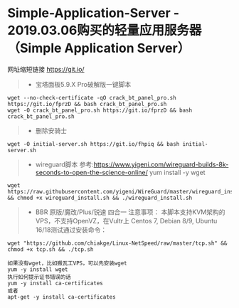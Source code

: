 # Simple-Application-Server - 2019.03.06购买的轻量应用服务器 （Simple Application Server）

网址缩短链接 https://git.io/

> * 宝塔面板5.9.X Pro破解版一键脚本
```
wget --no-check-certificate -qO crack_bt_panel_pro.sh https://git.io/fprzD && bash crack_bt_panel_pro.sh
wget -O crack_bt_panel_pro.sh https://git.io/fprzD && bash crack_bt_panel_pro.sh
```

> * 删除安骑士

``` wget -O initial-server.sh https://git.io/fhpiq && bash initial-server.sh ```

> * wireguard脚本
参考:https://www.yigeni.com/wireguard-builds-8k-seconds-to-open-the-science-online/
yum install -y wget
```
wget https://raw.githubusercontent.com/yigeni/WireGuard/master/wireguard_install.sh && chmod +x wireguard_install.sh && ./wireguard_install.sh
```
> * BBR 原版/魔改/Plus/锐速 四合一
注意事项：
本脚本支持KVM架构的VPS，不支持OpenVZ，在Vultr上 Centos 7, Debian 8/9, Ubuntu 16/18测试通过安装命令：
```
wget "https://github.com/chiakge/Linux-NetSpeed/raw/master/tcp.sh" && chmod +x tcp.sh && ./tcp.sh

如果没有wget，比如搬瓦工VPS，可以先安装wget
yum -y install wget
执行如何提示证书错误的话
yum -y install ca-certificates
或者
apt-get -y install ca-certificates
```

